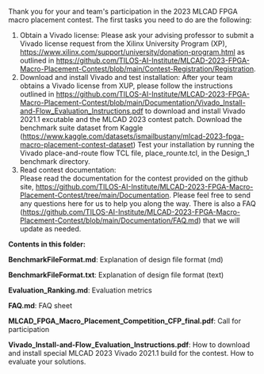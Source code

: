   Thank you for your and team's participation in the 2023 MLCAD FPGA macro placement contest.  The first tasks you need to do are the following:

  1.  Obtain a Vivado license: 
 Please ask your advising professor to submit a Vivado license request from the Xilinx University Program (XP), https://www.xilinx.com/support/university/donation-program.html as outlined in  https://github.com/TILOS-AI-Institute/MLCAD-2023-FPGA-Macro-Placement-Contest/blob/main/Contest-Registration/Registration.
  2. Download and install Vivado and test  installation:
After your team obtains a Vivado license from XUP, please follow the instructions outlined in  https://github.com/TILOS-AI-Institute/MLCAD-2023-FPGA-Macro-Placement-Contest/blob/main/Documentation/Vivado_Install-and-Flow_Evaluation_Instructions.pdf to download and install Vivado 2021.1 excutable and the MLCAD 2023 contest patch.
Download the benchmark suite dataset from Kaggle (https://www.kaggle.com/datasets/ismailbustany/mlcad-2023-fpga-macro-placement-contest-dataset)
Test your installation by running the Vivado place-and-route flow TCL file, place_rounte.tcl, in the  Design_1 benchmark directory.
   3. Read contest documentation:  
Please read the documentation for the contest provided on the github site,  https://github.com/TILOS-AI-Institute/MLCAD-2023-FPGA-Macro-Placement-Contest/tree/main/Documentation.
       Please feel free to send any questions here for us to help you along the way.  There is also a FAQ (https://github.com/TILOS-AI-Institute/MLCAD-2023-FPGA-Macro-Placement-Contest/blob/main/Documentation/FAQ.md) that we will update as needed.

**Contents in this folder:**

**BenchmarkFileFormat.md**:   Explanation of design file format (md)

**BenchmarkFileFormat.txt**:  Explanation of design file format (text)
 
**Evaluation_Ranking.md**:    Evaluation metrics
 
**FAQ.md**:  FAQ sheet
 
**MLCAD_FPGA_Macro_Placement_Competition_CFP_final.pdf**: Call for participation
 
**Vivado_Install-and-Flow_Evaluation_Instructions.pdf**:  How to download and install special MLCAD 2023 Vivado 2021.1 build for the contest.  How to evaluate your solutions.

 

